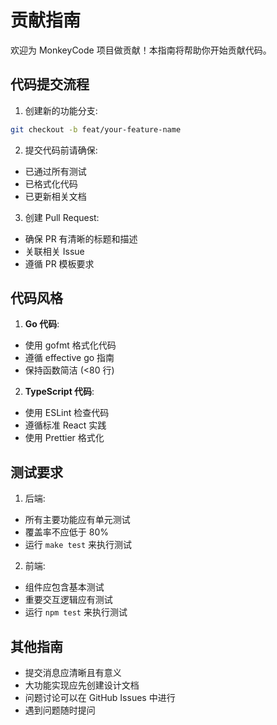 # 贡献指南

欢迎为 MonkeyCode 项目做贡献！本指南将帮助你开始贡献代码。


## 代码提交流程

1. 创建新的功能分支:
```bash
git checkout -b feat/your-feature-name
```

2. 提交代码前请确保:
- 已通过所有测试
- 已格式化代码
- 已更新相关文档

3. 创建 Pull Request:
- 确保 PR 有清晰的标题和描述
- 关联相关 Issue
- 遵循 PR 模板要求

## 代码风格

1. **Go 代码**:
- 使用 gofmt 格式化代码
- 遵循 effective go 指南
- 保持函数简洁 (<80 行)

2. **TypeScript 代码**:
- 使用 ESLint 检查代码
- 遵循标准 React 实践
- 使用 Prettier 格式化

## 测试要求

1. 后端:
- 所有主要功能应有单元测试
- 覆盖率不应低于 80%
- 运行 `make test` 来执行测试

2. 前端:
- 组件应包含基本测试
- 重要交互逻辑应有测试
- 运行 `npm test` 来执行测试

## 其他指南

- 提交消息应清晰且有意义
- 大功能实现应先创建设计文档
- 问题讨论可以在 GitHub Issues 中进行
- 遇到问题随时提问
